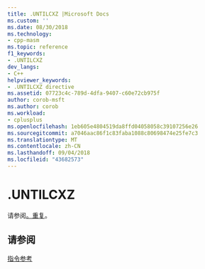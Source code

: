 ```yaml
---
title: .UNTILCXZ |Microsoft Docs
ms.custom: ''
ms.date: 08/30/2018
ms.technology:
- cpp-masm
ms.topic: reference
f1_keywords:
- .UNTILCXZ
dev_langs:
- C++
helpviewer_keywords:
- .UNTILCXZ directive
ms.assetid: 07723c4c-789d-4dfa-9407-c60e72cb975f
author: corob-msft
ms.author: corob
ms.workload:
- cplusplus
ms.openlocfilehash: 1eb605e4804519da8ffd04058058c39107256e26
ms.sourcegitcommit: a7046aac86f1c83faba1088c80698474e25fe7c3
ms.translationtype: MT
ms.contentlocale: zh-CN
ms.lasthandoff: 09/04/2018
ms.locfileid: "43682573"
---
```

# <a name="untilcxz"></a>.UNTILCXZ

请参阅[。重复](../../assembler/masm/dot-repeat.md)。

## <a name="see-also"></a>请参阅

[指令参考](../../assembler/masm/directives-reference.md)<br/>